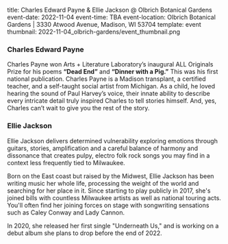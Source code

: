 title: Charles Edward Payne & Ellie Jackson @ Olbrich Botanical Gardens
event-date: 2022-11-04
event-time: TBA
event-location: Olbrich Botanical Gardens | 3330 Atwood Avenue, Madison, WI 53704
template: event
thumbnail: 2022-11-04_olbrich-gardens/event_thumbnail.png

### Charles Edward Payne 

Charles Payne won Arts + Literature Laboratory’s inaugural ALL Originals Prize for his poems **“Dead End”** and **“Dinner with a Pig.”** This was his first national publication. Charles Payne is a Madison transplant, a certified teacher, and a self-taught social artist from Michigan. As a child, he loved hearing the sound of Paul Harvey’s voice, their innate ability to describe every intricate detail truly inspired Charles to tell stories himself. And, yes, Charles can’t wait to give you the rest of the story.

### Ellie Jackson

Ellie Jackson delivers determined vulnerability exploring emotions through guitars, stories, amplification and a careful balance of harmony and dissonance that creates pulpy, electro folk rock songs you may find in a context less frequently tied to Milwaukee.

Born on the East coast but raised by the Midwest, Ellie Jackson has been writing music her whole life, processing the weight of the world and searching for her place in it. Since starting to play publicly in 2017, she's joined bills with countless Milwaukee artists as well as national touring acts. You'll often find her joining forces on stage with songwriting sensations such as Caley Conway and Lady Cannon. 

In 2020, she released her first single "Underneath Us," and is working on a debut album she plans to drop before the end of 2022. 